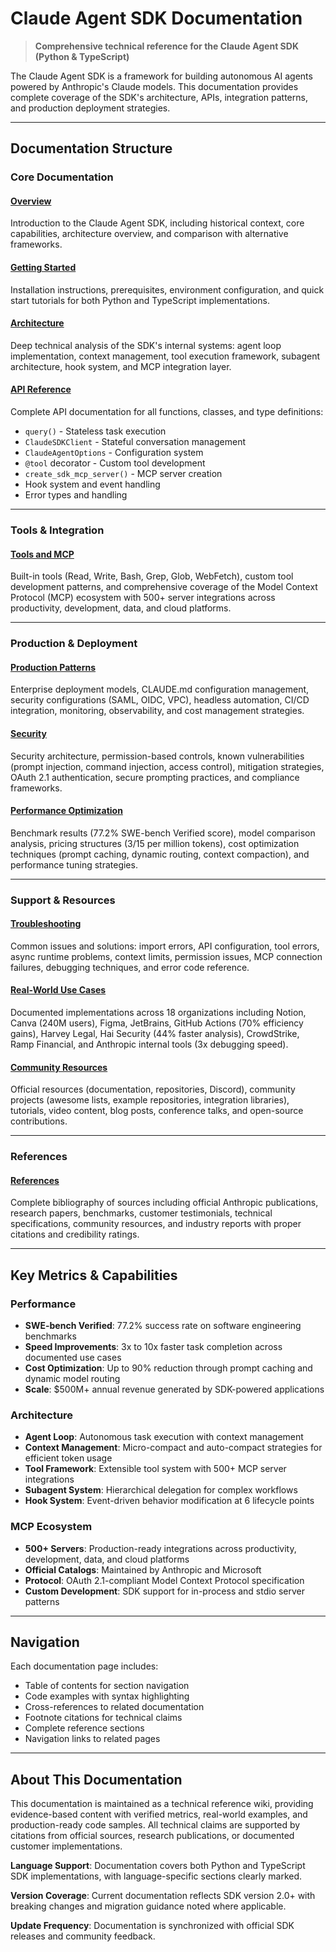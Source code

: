 # Claude Agent SDK Documentation

> **Comprehensive technical reference for the Claude Agent SDK (Python & TypeScript)**

The Claude Agent SDK is a framework for building autonomous AI agents powered by Anthropic's Claude models. This documentation provides complete coverage of the SDK's architecture, APIs, integration patterns, and production deployment strategies.

---

## Documentation Structure

### Core Documentation

#### [Overview](overview.md)
Introduction to the Claude Agent SDK, including historical context, core capabilities, architecture overview, and comparison with alternative frameworks.

#### [Getting Started](getting-started.md)
Installation instructions, prerequisites, environment configuration, and quick start tutorials for both Python and TypeScript implementations.

#### [Architecture](architecture.md)
Deep technical analysis of the SDK's internal systems: agent loop implementation, context management, tool execution framework, subagent architecture, hook system, and MCP integration layer.

#### [API Reference](api-reference.md)
Complete API documentation for all functions, classes, and type definitions:
- `query()` - Stateless task execution
- `ClaudeSDKClient` - Stateful conversation management
- `ClaudeAgentOptions` - Configuration system
- `@tool` decorator - Custom tool development
- `create_sdk_mcp_server()` - MCP server creation
- Hook system and event handling
- Error types and handling

---

### Tools & Integration

#### [Tools and MCP](tools-and-mcp.md)
Built-in tools (Read, Write, Bash, Grep, Glob, WebFetch), custom tool development patterns, and comprehensive coverage of the Model Context Protocol (MCP) ecosystem with 500+ server integrations across productivity, development, data, and cloud platforms.

---

### Production & Deployment

#### [Production Patterns](production-patterns.md)
Enterprise deployment models, CLAUDE.md configuration management, security configurations (SAML, OIDC, VPC), headless automation, CI/CD integration, monitoring, observability, and cost management strategies.

#### [Security](security.md)
Security architecture, permission-based controls, known vulnerabilities (prompt injection, command injection, access control), mitigation strategies, OAuth 2.1 authentication, secure prompting practices, and compliance frameworks.

#### [Performance Optimization](performance-optimization.md)
Benchmark results (77.2% SWE-bench Verified score), model comparison analysis, pricing structures ($3/$15 per million tokens), cost optimization techniques (prompt caching, dynamic routing, context compaction), and performance tuning strategies.

---

### Support & Resources

#### [Troubleshooting](troubleshooting.md)
Common issues and solutions: import errors, API configuration, tool errors, async runtime problems, context limits, permission issues, MCP connection failures, debugging techniques, and error code reference.

#### [Real-World Use Cases](real-world-use-cases.md)
Documented implementations across 18 organizations including Notion, Canva (240M users), Figma, JetBrains, GitHub Actions (70% efficiency gains), Harvey Legal, Hai Security (44% faster analysis), CrowdStrike, Ramp Financial, and Anthropic internal tools (3x debugging speed).

#### [Community Resources](community-resources.md)
Official resources (documentation, repositories, Discord), community projects (awesome lists, example repositories, integration libraries), tutorials, video content, blog posts, conference talks, and open-source contributions.

---

### References

#### [References](references.md)
Complete bibliography of sources including official Anthropic publications, research papers, benchmarks, customer testimonials, technical specifications, community resources, and industry reports with proper citations and credibility ratings.

---

## Key Metrics & Capabilities

### Performance
- **SWE-bench Verified**: 77.2% success rate on software engineering benchmarks
- **Speed Improvements**: 3x to 10x faster task completion across documented use cases
- **Cost Optimization**: Up to 90% reduction through prompt caching and dynamic model routing
- **Scale**: $500M+ annual revenue generated by SDK-powered applications

### Architecture
- **Agent Loop**: Autonomous task execution with context management
- **Context Management**: Micro-compact and auto-compact strategies for efficient token usage
- **Tool Framework**: Extensible tool system with 500+ MCP server integrations
- **Subagent System**: Hierarchical delegation for complex workflows
- **Hook System**: Event-driven behavior modification at 6 lifecycle points

### MCP Ecosystem
- **500+ Servers**: Production-ready integrations across productivity, development, data, and cloud platforms
- **Official Catalogs**: Maintained by Anthropic and Microsoft
- **Protocol**: OAuth 2.1-compliant Model Context Protocol specification
- **Custom Development**: SDK support for in-process and stdio server patterns

---

## Navigation

Each documentation page includes:
- Table of contents for section navigation
- Code examples with syntax highlighting
- Cross-references to related documentation
- Footnote citations for technical claims
- Complete reference sections
- Navigation links to related pages

---

## About This Documentation

This documentation is maintained as a technical reference wiki, providing evidence-based content with verified metrics, real-world examples, and production-ready code samples. All technical claims are supported by citations from official sources, research publications, or documented customer implementations.

**Language Support**: Documentation covers both Python and TypeScript SDK implementations, with language-specific sections clearly marked.

**Version Coverage**: Current documentation reflects SDK version 2.0+ with breaking changes and migration guidance noted where applicable.

**Update Frequency**: Documentation is synchronized with official SDK releases and community feedback.
